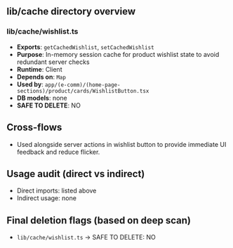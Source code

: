 ## lib/cache directory overview

### lib/cache/wishlist.ts
- **Exports**: `getCachedWishlist`, `setCachedWishlist`
- **Purpose**: In-memory session cache for product wishlist state to avoid redundant server checks
- **Runtime**: Client
- **Depends on**: `Map`
- **Used by**: `app/(e-comm)/(home-page-sections)/product/cards/WishlistButton.tsx`
- **DB models**: none
- **SAFE TO DELETE**: NO

## Cross-flows
- Used alongside server actions in wishlist button to provide immediate UI feedback and reduce flicker.

## Usage audit (direct vs indirect)
- Direct imports: listed above
- Indirect usage: none

## Final deletion flags (based on deep scan)
- `lib/cache/wishlist.ts` → SAFE TO DELETE: NO



















